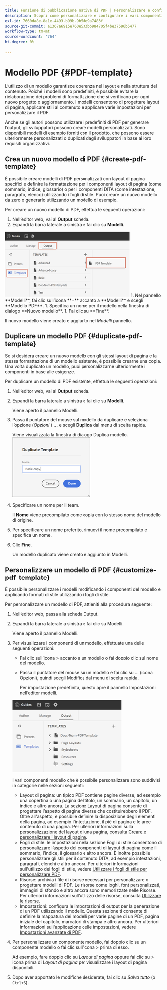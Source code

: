 ```yaml
---
title: Funzione di pubblicazione nativa di PDF | Personalizzare e configurare la funzione Native PDF
description: Scopri come personalizzare e configurare i vari componenti della funzione di PDF nativa.
exl-id: 7660da8e-8a1e-4493-b99b-9b5de9a7483f
source-git-commit: a1367a6915e760e533bb984705f4be37596b5477
workflow-type: tm+mt
source-wordcount: '764'
ht-degree: 0%

---
```


# Modello PDF {#PDF-template}

L’utilizzo di un modello garantisce coerenza nel layout e nella struttura del contenuto. Poiché i modelli sono predefiniti, è possibile evitare la rielaborazione dei problemi di formattazione che si verificano per ogni nuovo progetto o aggiornamento. I modelli consentono di progettare layout di pagina, applicare stili al contenuto e applicare varie impostazioni per personalizzare il PDF.

Anche se gli autori possono utilizzare i predefiniti di PDF per generare l’output, gli sviluppatori possono creare modelli personalizzati. Sono disponibili modelli di esempio forniti con il prodotto, che possono essere ulteriormente personalizzati o duplicati dagli sviluppatori in base ai loro requisiti organizzativi.


## Crea un nuovo modello di PDF {#create-pdf-template}

È possibile creare modelli di PDF personalizzati con layout di pagina specifici e definire la formattazione per i componenti layout di pagina (come sommario, indice, glossario) o per i componenti DITA (come intestazione, paragrafo, elenco) utilizzando i fogli di stile. Puoi creare un nuovo modello da zero o generarlo utilizzando un modello di esempio.

Per creare un nuovo modello di PDF, effettua le seguenti operazioni:
1. Nell’editor web, vai al **Output** scheda.
1. Espandi la barra laterale a sinistra e fai clic su **Modelli**.
<img src="assets/create-pdf-template.png" alt="Crea modello PDF" width="400">
1. Nel pannello **Modelli**, fai clic sull’icona **+** accanto a **Modelli** e scegli **Modello PDF**.
1. Specifica un nome per il modello nella finestra di dialogo **Nuovo modello**.
1. Fai clic su **Fine**.

Il nuovo modello viene creato e aggiunto nel *Modelli* pannello.

## Duplicare un modello PDF {#duplicate-pdf-template}

Se si desidera creare un nuovo modello con gli stessi layout di pagina e la stessa formattazione di un modello esistente, è possibile crearne una copia. Una volta duplicato un modello, puoi personalizzarne ulteriormente i componenti in base alle esigenze.

Per duplicare un modello di PDF esistente, effettua le seguenti operazioni:
1. Nell’editor web, vai al **Output** scheda.
1. Espandi la barra laterale a sinistra e fai clic su **Modelli**.

   Viene aperto il pannello Modelli.
1. Passa il puntatore del mouse sul modello da duplicare e seleziona l’opzione (*Opzioni* ) **...** e scegli **Duplica** dal menu di scelta rapida.

   Viene visualizzata la finestra di dialogo Duplica modello.\
   <img src="assets/duplicate-template.png" alt="Duplica modello PDF" width="250">
1. Specificare un nome per il team.

   Il **Nome** viene precompilato come copia con lo stesso nome del modello di origine.

1. Per specificare un nome preferito, rimuovi il nome precompilato e specifica un nome.
1. Clic **Fine**.

   Un modello duplicato viene creato e aggiunto in Modelli.

## Personalizzare un modello di PDF {#customize-pdf-template}

È possibile personalizzare i modelli modificando i componenti del modello e applicando formati di stile utilizzando i fogli di stile.

Per personalizzare un modello di PDF, attieniti alla procedura seguente:
1. Nell’editor web, passa alla scheda Output.
1. Espandi la barra laterale a sinistra e fai clic su Modelli.

   Viene aperto il pannello Modelli.
1. Per visualizzare i componenti di un modello, effettuate una delle seguenti operazioni:

   * Fai clic sull’icona > accanto a un modello o fai doppio clic sul nome del modello.
   * Passa il puntatore del mouse su un modello e fai clic su ... (icona Opzioni), quindi scegli Modifica dal menu di scelta rapida.

      Per impostazione predefinita, questo apre il pannello Impostazioni nell’editor modelli.
   <img src="assets/customize-pdf-template.png" alt="Personalizza team PDF" width="350">

   I vari componenti modello che è possibile personalizzare sono suddivisi in categorie nelle sezioni seguenti:
   * Layout di pagina: un tipico PDF contiene pagine diverse, ad esempio una copertina o una pagina del titolo, un sommario, un capitolo, un indice e altro ancora. La sezione Layout di pagina consente di progettare l’aspetto di pagine diverse che costituirebbero il PDF. Oltre all&#39;aspetto, è possibile definire la disposizione degli elementi della pagina, ad esempio l&#39;intestazione, il piè di pagina e le aree contenuto di una pagina. Per ulteriori informazioni sulla personalizzazione del layout di una pagina, consulta [Creare e personalizzare i layout di pagina](components-pdf-template.md#create-customize-page-layout).
   * Fogli di stile: le impostazioni nella sezione Fogli di stile consentono di personalizzare l’aspetto dei componenti di layout di pagina come il sommario, l’indice, il glossario e altro ancora. È inoltre possibile personalizzare gli stili per il contenuto DITA, ad esempio intestazioni, paragrafi, elenchi e altro ancora. Per ulteriori informazioni sull&#39;utilizzo dei fogli di stile, vedere [Utilizzare i fogli di stile per personalizzare PDF](components-pdf-template.md#stylesheet-customization).
   * Risorse: archivia i file di risorse necessari per personalizzare o progettare modelli di PDF. Le risorse come loghi, font personalizzati, immagini di sfondo e altro ancora sono memorizzate nelle Risorse. Per ulteriori informazioni sull’utilizzo delle risorse, consulta [Utilizzare le risorse](components-pdf-template.md#work-with-resources).
   * Impostazioni: configura le impostazioni di output per la generazione di un PDF utilizzando il modello. Questa sezione ti consente di definire la mappatura dei modelli per varie pagine di un PDF, pagina iniziale del capitolo, marcatori di stampa e altro ancora. Per ulteriori informazioni sull&#39;applicazione delle impostazioni, vedere [Impostazioni avanzate di PDF](components-pdf-template.md#advanced-pdf-settings).
1. Per personalizzare un componente modello, fai doppio clic su un componente modello o fai clic sull’icona > prima di esso.

   Ad esempio, fare doppio clic su *Layout di pagina* oppure fai clic su *>* icona prima di *Layout di pagina* per visualizzare i layout di pagina disponibili.
1. Dopo aver apportato le modifiche desiderate, fai clic su *Salva tutto* (o `Ctrl+S`).
